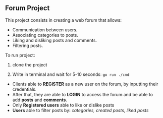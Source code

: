 ## Forum Project ##

This project consists in creating a web forum that allows:

- Communication between users.
- Associating categories to posts.
- Liking and disliking posts and comments.
- Filtering posts.

To run project:
1. clone the project

2. Write in terminal and wait for 5-10 seconds:
`go run ./cmd`

- Clients  able to **REGISTER** as a new user on the forum, by inputting their credentials.
- After that, they are able to **LOGIN** to access the forum and be able to add **posts** and **comments**.
- Only **Registered users** able to like or dislike posts
- **Users** able to filter posts by: *categories, created posts, liked posts*
